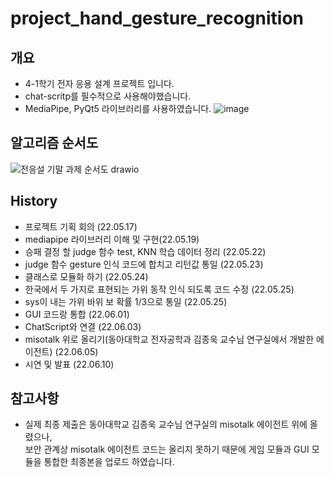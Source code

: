 # project_hand_gesture_recognition
 ## 개요
- 4-1학기 전자 응용 설계 프로젝트 입니다.
- chat-scritp를 필수적으로 사용해야했습니다.
- MediaPipe, PyQt5 라이브러리를 사용하였습니다.
![image](https://user-images.githubusercontent.com/81195316/173036677-fc3d0451-9a51-4ba6-bf22-96d8f51874d8.png)


## 알고리즘 순서도
![전응설 기말 과제 순서도 drawio](https://user-images.githubusercontent.com/81195316/173036561-ee90ac2d-72e1-48f2-a77e-1376028bffcf.png)


 ## History

- 프로젝트 기획 회의 (22.05.17)
- mediapipe 라이브러리 이해 및 구현(22.05.19)
- 승패 결정 할 judge 함수 test, KNN 학습 데이터 정리 (22.05.22)
- judge 함수 gesture 인식 코드에 합치고 리턴값 통일 (22.05.23)
- 클래스로 모듈화 하기 (22.05.24)
- 한국에서 두 가지로 표현되는 가위 동작 인식 되도록 코드 수정 (22.05.25)
- sys이 내는 가위 바위 보 확률 1/3으로 통일 (22.05.25)
- GUI 코드랑 통합 (22.06.01)
- ChatScript와 연결 (22.06.03)
- misotalk 위로 올리기(동아대학교 전자공학과 김종욱 교수님 연구실에서 개발한 에이전트) (22.06.05)
- 시연 및 발표 (22.06.10)

## 참고사항
- 실제 최종 제출은 동아대학교 김종욱 교수님 연구실의 misotalk 에이전트 위에 올렸으나,<br>
 보안 관계상 misotalk 에이전트 코드는 올리지 못하기 때문에 게임 모듈과 GUI 모듈을 통합한 최종본을 업로드 하였습니다.
